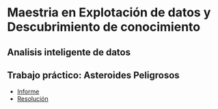 # Maestria en Explotación de datos y Descubrimiento de conocimiento

## Analisis inteligente de datos

## Trabajo práctico: Asteroides Peligrosos

* [Informe]()
* [Resolución](https://rpubs.com/adrianmarino/aid-tp)
